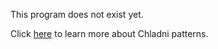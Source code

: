 This program does not exist yet.

Click [here](https://physics.stackexchange.com/questions/90021/theory-behind-patterns-formed-on-chladni-plates) to learn more about Chladni patterns.
